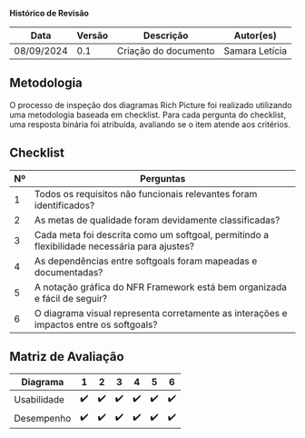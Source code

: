 **Histórico de Revisão**

| Data   | Versão  | Descrição | Autor(es)|
| --- | --- | --- | --- |
| 08/09/2024 | 0.1 | Criação do documento | Samara Letícia |


## Metodologia
O processo de inspeção dos diagramas Rich Picture foi realizado utilizando uma metodologia baseada em checklist. Para cada pergunta do checklist, uma resposta binária foi atribuída, avaliando se o item atende aos critérios.

## Checklist
| Nº  | Perguntas                                                                                |
|-----|---------|
| 1   | Todos os requisitos não funcionais relevantes foram identificados?           |
| 2   | As metas de qualidade foram devidamente classificadas?       |
| 3   | Cada meta foi descrita como um softgoal, permitindo a flexibilidade necessária para ajustes?     |
| 4   | As dependências entre softgoals foram mapeadas e documentadas?                    |
| 5   | A notação gráfica do NFR Framework está bem organizada e fácil de seguir?      |
| 6   | O diagrama visual representa corretamente as interações e impactos entre os softgoals?    |




## Matriz de Avaliação
|   Diagrama | 1  | 2  | 3  | 4  | 5  | 6  |
|---------|----|----|----|----|----|----|
| Usabilidade   | ✔️  | ✔️  | ✔️  | ✔️  | ✔️  | ✔️  |
| Desempenho  | ✔️  | ✔️  | ✔️  | ✔️  | ✔️  | ✔️  |

